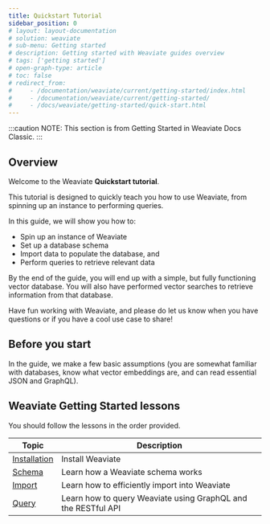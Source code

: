 ```yaml
---
title: Quickstart Tutorial
sidebar_position: 0
# layout: layout-documentation
# solution: weaviate
# sub-menu: Getting started
# description: Getting started with Weaviate guides overview
# tags: ['getting started']
# open-graph-type: article
# toc: false
# redirect_from:
#     - /documentation/weaviate/current/getting-started/index.html
#     - /documentation/weaviate/current/getting-started/
#     - /docs/weaviate/getting-started/quick-start.html
---
```


<!-- TODO: Remove explanatory header once layout review complete -->
:::caution NOTE:
This section is from Getting Started in Weaviate Docs Classic.
:::

## Overview

Welcome to the Weaviate **Quickstart tutorial**.

This tutorial is designed to quickly teach you how to use Weaviate, from spinning up an instance to performing queries.

In this guide, we will show you how to:
- Spin up an instance of Weaviate
- Set up a database schema
- Import data to populate the database, and
- Perform queries to retrieve relevant data 

By the end of the guide, you will end up with a simple, but fully functioning vector database. You will also have performed vector searches to retrieve information from that database.

Have fun working with Weaviate, and please do let us know when you have questions or if you have a cool use case to share!

## Before you start 

In the guide, we make a few basic assumptions (you are somewhat familiar with databases, know what vector embeddings are, and can read essential JSON and GraphQL).

## Weaviate Getting Started lessons

You should follow the lessons in the order provided.

| Topic | Description |
| --- | --- |
| [Installation](./installation.md) | Install Weaviate |
| [Schema](./schema.md) | Learn how a Weaviate schema works |
| [Import](./import.md) | Learn how to efficiently import into Weaviate |
| [Query](./query.md) | Learn how to query Weaviate using GraphQL and the RESTful API |
